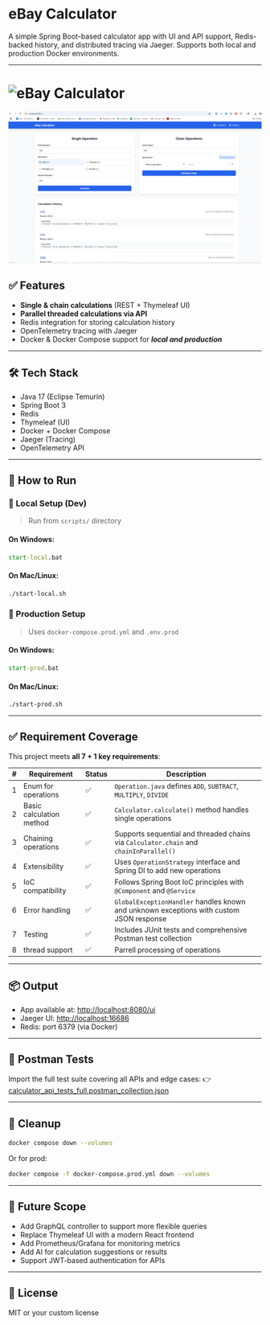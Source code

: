 # eBay Calculator

A simple Spring Boot-based calculator app with UI and API support, Redis-backed history, and distributed tracing via Jaeger. Supports both local and production Docker environments.

---
# ![eBay Calculator ](https://raw.githubusercontent.com/koolkarni/calculator/main/images/logo.png)
![img.png](images/img.png)


## ✅ Features

* **Single & chain calculations** (REST + Thymeleaf UI)
* **Parallel threaded calculations via API**
* Redis integration for storing calculation history
* OpenTelemetry tracing with Jaeger
* Docker & Docker Compose support for ***local and production***

---

## 🛠️ Tech Stack

* Java 17 (Eclipse Temurin)
* Spring Boot 3
* Redis
* Thymeleaf (UI)
* Docker + Docker Compose
* Jaeger (Tracing)
* OpenTelemetry API

---

## 🚀 How to Run

### 🔷 Local Setup (Dev)

> Run from `scripts/` directory

#### On Windows:

```bat
start-local.bat
```

#### On Mac/Linux:

```bash
./start-local.sh
```

### 🔷 Production Setup

> Uses `docker-compose.prod.yml` and `.env.prod`

#### On Windows:

```bat
start-prod.bat
```

#### On Mac/Linux:

```bash
./start-prod.sh
```

---
## ✅ Requirement Coverage

This project meets **all 7 + **1** key requirements**:

| # | Requirement              | Status | Description                                                                             |
|---|--------------------------| ------ |-----------------------------------------------------------------------------------------|
| 1 | Enum for operations      | ✅      | `Operation.java` defines `ADD`, `SUBTRACT`, `MULTIPLY`, `DIVIDE`                        |
| 2 | Basic calculation method | ✅      | `Calculator.calculate()` method handles single operations                               |
| 3 | Chaining operations      | ✅      | Supports sequential and threaded chains via `Calculator.chain` and `chainInParallel()`  |
| 4 | Extensibility            | ✅      | Uses `OperationStrategy` interface and Spring DI to add new operations                  |
| 5 | IoC compatibility        | ✅      | Follows Spring Boot IoC principles with `@Component` and `@Service`                     |
| 6 | Error handling           | ✅      | `GlobalExceptionHandler` handles known and unknown exceptions with custom JSON response |
| 7 | Testing                  | ✅      | Includes JUnit tests and comprehensive Postman test collection                          |
| 8 | thread support           | ✅      | Parrell processing of operations                                                        |

---
## 📦 Output

* App available at: [http://localhost:8080/ui](http://localhost:8080/ui)
* Jaeger UI: [http://localhost:16686](http://localhost:16686)
* Redis: port 6379 (via Docker)

---

## 🧪 Postman Tests

Import the full test suite covering all APIs and edge cases:
👉 [calculator\_api\_tests\_full.postman\_collection.json](https://github.com/koolkarni/calculator/blob/main/postman/calculator_api_tests_full.postman_collection.json)

---

## 🧼 Cleanup

```bash
docker compose down --volumes
```

Or for prod:

```bash
docker compose -f docker-compose.prod.yml down --volumes
```

---

## 🔮 Future Scope

* Add GraphQL controller to support more flexible queries
* Replace Thymeleaf UI with a modern React frontend
* Add Prometheus/Grafana for monitoring metrics
* Add AI for calculation suggestions or results
* Support JWT-based authentication for APIs

---

## 📝 License

MIT or your custom license
